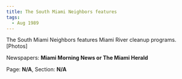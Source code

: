 ```yaml
---  
title: The South Miami Neighbors features  
tags:  
  - Aug 1989  
---  
```

  
The South Miami Neighbors features Miami River cleanup programs. [Photos]  
  
Newspapers: **Miami Morning News or The Miami Herald**  
  
Page: **N/A**, Section: **N/A** 
